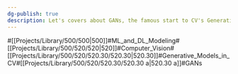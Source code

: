 ```yaml
---
dg-publish: true
description: Let's covers about GANs, the famous start to CV's Generative Models
---
```

#[[Projects/Library/500/500\|500]]#ML_and_DL_Modeling#[[Projects/Library/500/520/520\|520]]#Computer_Vision#[[Projects/Library/500/520/520.30/520.30\|520.30]]#Generative_Models_in_CV#[[Projects/Library/500/520/520.30/520.30 a\|520.30 a]]#GANs



